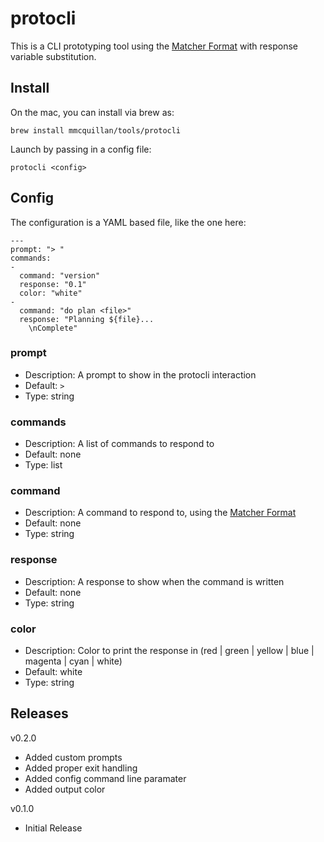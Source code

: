# protocli

This is a CLI prototyping tool using the [Matcher Format](https://github.com/mmcquillan/matcher) with response variable substitution.


## Install

On the mac, you can install via brew as:

`brew install mmcquillan/tools/protocli`

Launch by passing in a config file:

`protocli <config>`


## Config

The configuration is a YAML based file, like the one here:

```
---
prompt: "> "
commands:
-
  command: "version"
  response: "0.1"
  color: "white"
-
  command: "do plan <file>"
  response: "Planning ${file}...
	\nComplete"
```

### prompt
- Description: A prompt to show in the protocli interaction
- Default: `> `
- Type: string

### commands
- Description: A list of commands to respond to
- Default: none
- Type: list

### command
- Description: A command to respond to, using the [Matcher Format](https://github.com/mmcquillan/matcher)
- Default: none
- Type: string

### response
- Description: A response to show when the command is written
- Default: none
- Type: string

### color
- Description: Color to print the response in (red | green | yellow | blue | magenta | cyan | white)
- Default: white
- Type: string


## Releases

v0.2.0
- Added custom prompts
- Added proper exit handling
- Added config command line paramater
- Added output color

v0.1.0
- Initial Release
